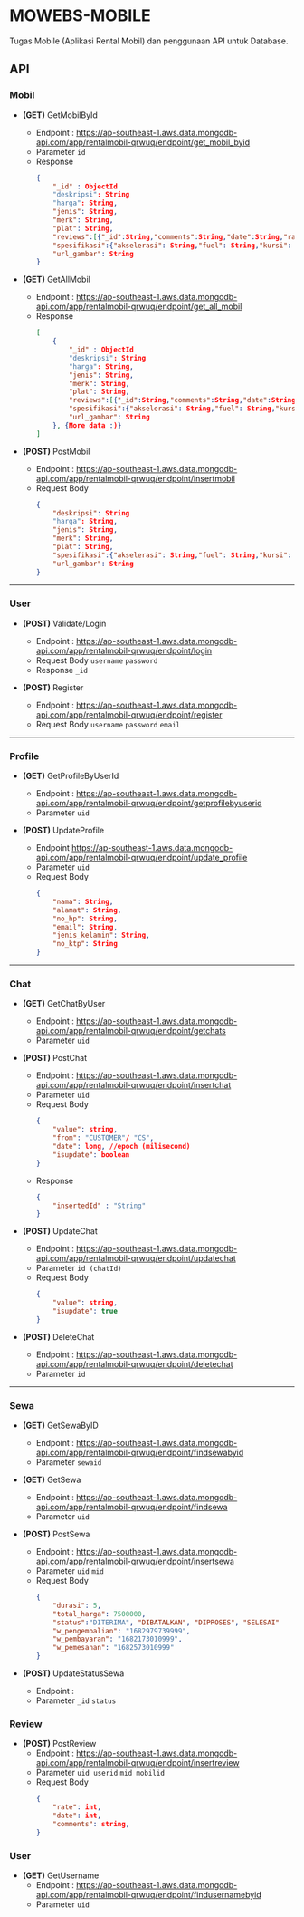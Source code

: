 # MOWEBS-MOBILE
Tugas Mobile (Aplikasi Rental Mobil) dan penggunaan API untuk Database. 

## API

### Mobil
- **(GET)** GetMobilById
	- Endpoint : https://ap-southeast-1.aws.data.mongodb-api.com/app/rentalmobil-qrwuq/endpoint/get_mobil_byid
	- Parameter
		`id`
	- Response 
		```json
		{
			"_id" : ObjectId
			"deskripsi": String
			"harga": String,
			"jenis": String,
			"merk": String,
			"plat": String,
			"reviews":[{"_id":String,"comments":String,"date":String,"rate": int}],
			"spesifikasi":{"akselerasi": String,"fuel": String,"kursi": String,"transmisi": String,"warna": String},
			"url_gambar": String
		}
		```
		
- **(GET)** GetAllMobil
	- Endpoint : https://ap-southeast-1.aws.data.mongodb-api.com/app/rentalmobil-qrwuq/endpoint/get_all_mobil
	- Response
		```json
		[
			{
				"_id" : ObjectId
				"deskripsi": String
				"harga": String,
				"jenis": String,
				"merk": String,
				"plat": String,
				"reviews":[{"_id":String,"comments":String,"date":String,"rate": int}],
				"spesifikasi":{"akselerasi": String,"fuel": String,"kursi": String,"transmisi": String,"warna": String},
				"url_gambar": String
			}, {More data :)}
		]
		```
	
- **(POST)** PostMobil 
	- Endpoint : https://ap-southeast-1.aws.data.mongodb-api.com/app/rentalmobil-qrwuq/endpoint/insertmobil
	- Request Body 
		```json
		{
			"deskripsi": String
			"harga": String,
			"jenis": String,
			"merk": String,
			"plat": String,
			"spesifikasi":{"akselerasi": String,"fuel": String,"kursi": String,"transmisi": String,"warna": String},
			"url_gambar": String
		}
		```

---
### User
- **(POST)** Validate/Login
	- Endpoint : https://ap-southeast-1.aws.data.mongodb-api.com/app/rentalmobil-qrwuq/endpoint/login
	- Request Body 
		`username`
		`password`
	- Response
		`_id`
		
- **(POST)** Register
	- Endpoint : https://ap-southeast-1.aws.data.mongodb-api.com/app/rentalmobil-qrwuq/endpoint/register
	- Request Body 
		`username`
		`password`
		`email`

---
### Profile
- **(GET)** GetProfileByUserId
	- Endpoint : https://ap-southeast-1.aws.data.mongodb-api.com/app/rentalmobil-qrwuq/endpoint/getprofilebyuserid
	- Parameter
		`uid`
	
- **(POST)** UpdateProfile 
	- Endpoint https://ap-southeast-1.aws.data.mongodb-api.com/app/rentalmobil-qrwuq/endpoint/update_profile
	- Parameter
		`uid`
	- Request Body
		```json
		{
			"nama": String,
			"alamat": String,
			"no_hp": String,
			"email": String,
			"jenis_kelamin": String,
			"no_ktp": String
		}
		```

---
### Chat
- **(GET)** GetChatByUser 
	- Endpoint : https://ap-southeast-1.aws.data.mongodb-api.com/app/rentalmobil-qrwuq/endpoint/getchats 
	- Parameter
		`uid`

- **(POST)** PostChat
	- Endpoint : https://ap-southeast-1.aws.data.mongodb-api.com/app/rentalmobil-qrwuq/endpoint/insertchat
	- Parameter 
		`uid`
	- Request Body
		```json
		{
			"value": string,
			"from": "CUSTOMER"/ "CS",
			"date": long, //epoch (milisecond)
			"isupdate": boolean
		}
		```
	- Response
		```json
		{
			"insertedId" : "String"
		}
		```
		
- **(POST)** UpdateChat
	- Endpoint : https://ap-southeast-1.aws.data.mongodb-api.com/app/rentalmobil-qrwuq/endpoint/updatechat
	- Parameter 
		`id (chatId)`
	- Request Body
		```json
		{
			"value": string,
			"isupdate": true
		}
		```

- **(POST)** DeleteChat
	- Endpoint : https://ap-southeast-1.aws.data.mongodb-api.com/app/rentalmobil-qrwuq/endpoint/deletechat
	- Parameter
		`id`

---
### Sewa 
- **(GET)** GetSewaByID
	- Endpoint : https://ap-southeast-1.aws.data.mongodb-api.com/app/rentalmobil-qrwuq/endpoint/findsewabyid
	- Parameter
		`sewaid`
		
- **(GET)** GetSewa
	- Endpoint : https://ap-southeast-1.aws.data.mongodb-api.com/app/rentalmobil-qrwuq/endpoint/findsewa
	- Parameter 
		`uid`
		
- **(POST)** PostSewa
	- Endpoint : https://ap-southeast-1.aws.data.mongodb-api.com/app/rentalmobil-qrwuq/endpoint/insertsewa
	- Parameter
		`uid`
		`mid`
	- Request Body
		```json
		{
			"durasi": 5,
			"total_harga": 7500000,
			"status":"DITERIMA", "DIBATALKAN", "DIPROSES", "SELESAI"
			"w_pengembalian": "1682979739999",
			"w_pembayaran": "1682173010999",
			"w_pemesanan": "1682573010999"
		}
		```
		
- **(POST)** UpdateStatusSewa
	- Endpoint :
	- Parameter
		`_id`
		`status`
		

### Review
- **(POST)** PostReview
	- Endpoint : https://ap-southeast-1.aws.data.mongodb-api.com/app/rentalmobil-qrwuq/endpoint/insertreview
	- Parameter
		`uid userid`
		`mid mobilid`
	- Request Body
		```json
		{
			"rate": int,
			"date": int,
			"comments": string,
		}
		```

### User
- **(GET)** GetUsername
	- Endpoint : https://ap-southeast-1.aws.data.mongodb-api.com/app/rentalmobil-qrwuq/endpoint/findusernamebyid
	- Parameter
		`uid`
